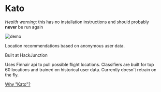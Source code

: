 # Kato
*Health warning*: this has no installation instructions and should probably **never** be run again

![demo](https://media.giphy.com/media/3o7WIIj7Pgf6oot8dy/giphy.gif)

Location recommendations based on anonymous user data.

Built at HackJunction

Uses Finnair api to pull possible flight locations.
Classifiers are built for top 60 locations and trained on historical user data. Currently doesn't retrain on the fly.

[Why "Kato"?](https://en.wikipedia.org/wiki/Kato_(The_Green_Hornet)) 
